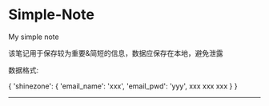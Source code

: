 # Simple-Note
My simple note

该笔记用于保存较为重要&简短的信息，数据应保存在本地，避免泄露

数据格式:

{
    'shinezone': {
                    'email_name': 'xxx',
                    'email_pwd': 'yyy',
                        xxx
                        xxx
                        xxx
                    }
}

------------------------------------------------------------
